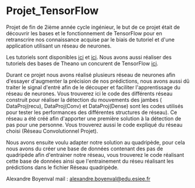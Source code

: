 # Projet_TensorFlow

Projet de fin de 2ième année cycle ingénieur, le but de ce projet était de découvrir les bases et le fonctionnement de TensorFlow pour en retranscrire nos connaissance acquise par le biais de tutoriel et d'une application utilisant un réseau de neurones.

Les tutoriels sont disponibles [ici](https://github.com/JulienPolop/TensorFlow) et [ici](https://github.com/wakafii/TensorFlow).
Nous avons aussi réaliser des tutoriels des bases de Theano un concurent de TensorFlow [ici](https://github.com/wakafii/Theano).

Durant ce projet nous avons réalisé plusieurs réseau de neurones afin d'essayer d'augmenter la précision de nos prédictions, nous avons aussi dû traiter le signal d'entré afin de le découper et faciliter l'apprentissage du réseau de neurones. Vous trouverez ici le code des différents réseau construit pour réaliser la détection du mouvements des jambes ( DataProj(recu), DataProj(Conv) et DataProj(Dense) sont les codes utilisés pour tester les performances des différentes structures de réseau). Ce réseau a été créé afin d'apporter une première solution à la détection de pas pour une personne. Vous trouverez aussi le code expliqué du réseau choisi (Réseau Convolutionnel Projet).

Nous avons ensuite voulu adapter notre solution au quadripède, pour cela nous avons du créer une base de données contenant des pas de quadripède afin d'entrainer notre réseau, vous trouverez le code réalisant cette base de données ainsi que l'entrainement du réseu réalisant les prédictions dans le fichier Réseau quadripède.

Alexandre Boyenval
mail : alexandre.boyenval@edu.esiee.fr
